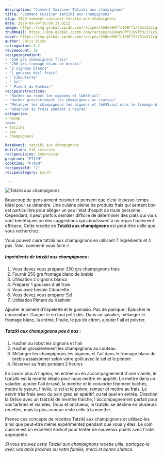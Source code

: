 ```yaml
---
description: "Comment Cuisiner Tatziki aux champignons"
title: "Comment Cuisiner Tatziki aux champignons"
slug: 2823-comment-cuisiner-tatziki-aux-champignons
date: 2020-09-04T18:09:21.821Z
image: https://img-global.cpcdn.com/recipes/650ea90ffc199ff3/751x532cq70/tatziki-aux-champignons-photo-principale-de-la-recette.jpg
thumbnail: https://img-global.cpcdn.com/recipes/650ea90ffc199ff3/751x532cq70/tatziki-aux-champignons-photo-principale-de-la-recette.jpg
cover: https://img-global.cpcdn.com/recipes/650ea90ffc199ff3/751x532cq70/tatziki-aux-champignons-photo-principale-de-la-recette.jpg
author: Chris Dixon
ratingvalue: 3.2
reviewcount: 10
recipeingredient:
- "250 grs champignons frais"
- "250 grs fromage blanc de brebis"
- "2 oignons blancs"
- "1 gousses dail frais"
- " Ciboulette"
- " Sel"
- " Piment du Kashmir"
recipeinstructions:
- "Hacher au robot les oignons et l&#39;ail"
- "Hacher grossièrement les champignons au couteau"
- "Mélanger les champignons les oignons et l&#39;ail dans le fromage blanc de brebis assaisonner selon votre goût avec le sel et le piment"
- "Réserver au frais pendant 2 heures"
categories:
- Resep
tags:
- tatziki
- aux
- champignons

katakunci: tatziki aux champignons 
nutrition: 214 calories
recipecuisine: Indonesian
preptime: "PT17M"
cooktime: "PT42M"
recipeyield: "2"
recipecategory: Lunch

---
```



![Tatziki aux champignons](https://img-global.cpcdn.com/recipes/650ea90ffc199ff3/751x532cq70/tatziki-aux-champignons-photo-principale-de-la-recette.jpg)

Beaucoup de gens aiment cuisiner et pensent que c'est le passe-temps idéal pour se détendre. Une cuisine pleine de produits frais qui sentent bon est particulière pour alléger un peu l'état d'esprit de toute personne. Cependant, il peut parfois sembler difficile de déterminer des plats qui vous sont bénéfiques ou des suggestions qui aboutissent à un repas finalement efficace. Cette recette de <strong> Tatziki aux champignons </strong> est peut-être celle que vous recherchez.

<!--inarticleads1-->

Vous pouvez cuire tatziki aux champignons en utilisant 7 Ingrédients et 4 pas. Voici comment vous faire il.

##### Ingrédients de tatziki aux champignons :

1. Vous devez vous préparer 250 grs champignons frais
1. Fournir 250 grs fromage blanc de brebis
1. Utilisation 2 oignons blancs
1. Préparer 1 gousses d&#39;ail frais
1. Vous avez besoin  Ciboulette
1. Vous devez vous préparer  Sel
1. Utilisation  Piment du Kashmir


Ajouter le piment d&#39;Espelette et le gomasio. Pas de panique ! Éplucher le concombre. Couper le en tout petit dés. Dans un saladier, mélanger le fromage blanc, la crème, l&#39;huile, le jus de citron, ajouter l&#39;ail et poivrer. 

<!--inarticleads2-->

##### Tatziki aux champignons pas à pas :

1. Hacher au robot les oignons et l&#39;ail
1. Hacher grossièrement les champignons au couteau
1. Mélanger les champignons les oignons et l&#39;ail dans le fromage blanc de brebis assaisonner selon votre goût avec le sel et le piment
1. Réserver au frais pendant 2 heures


En savoir plus A l&#39;apéro, en entrée ou en accompagnement d&#39;une viande, le tzatziki est la recette idéale pour nous mettre en appétit. Le mettre dans un saladier, ajouter l&#39;ail écrasé, la menthe et le coriandre finement hachés, mettre le yaourt, l&#39;huile, le sel et le poivre, remuer et mettre au frais. Le servir très frais avec du pain grec en apéritif, ou tel quel en entrée. Direction la Grèce avec un tzatziki de menthe fraîche, l&#39;accompagnement parfait pour vos tartines et viandes. Doux et onctueux, le tzatziki se décline en plusieurs recettes, mais la plus connue reste celle à la menthe. 

<!--inarticleads1-->

<p>
Prenez ces concepts de recettes Tatziki aux champignons et utilisez-les ainsi que peut-être même expérimentez pendant que vous y êtes. Le coin cuisine est un excellent endroit pour tenter de nouveaux points avec l'aide appropriée.
</p>

<p>
<i>Si vous trouvez cette Tatziki aux champignons recette utile, partagez-la avec vos amis proches ou votre famille, merci et bonne chance.</i>
</p>
